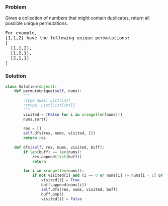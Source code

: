 ### Problem
Given a collection of numbers that might contain duplicates, return all possible unique permutations.
<pre>
For example,
[1,1,2] have the following unique permutations:
[
  [1,1,2],
  [1,2,1],
  [2,1,1]
]
</pre>
### Solution

```python
class Solution(object):
    def permuteUnique(self, nums):
        """
        :type nums: List[int]
        :rtype: List[List[int]]
        """
        visited = [False for i in xrange(len(nums))]
        nums.sort()
        
        res = []
        self.dfs(res, nums, visited, [])
        return res
    
    def dfs(self, res, nums, visited, buff):
        if len(buff) == len(nums):
            res.append(list(buff))
            return
        
        for i in xrange(len(nums)):
            if not visited[i] and (i == 0 or nums[i] != nums[i - 1] or (nums[i] == nums[i - 1] and visited[i - 1])):
                visited[i] = True
                buff.append(nums[i])
                self.dfs(res, nums, visited, buff)
                buff.pop()
                visited[i] = False
```